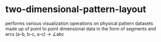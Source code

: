 # two-dimensional-pattern-layout
performs various visualization operations on physical pattern datasets made up of point to point dimensional data in the
form of segments and arcs (a-b, b-c, a-c) -> ∠abc

